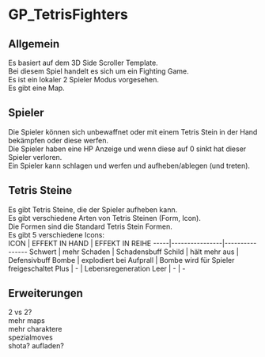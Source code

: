 # GP_TetrisFighters

## Allgemein
Es basiert auf dem 3D Side Scroller Template. <br/>
Bei diesem Spiel handelt es sich um ein Fighting Game. <br/>
Es ist ein lokaler 2 Spieler Modus vorgesehen. <br/>
Es gibt eine Map. <br/>

## Spieler
Die Spieler können sich unbewaffnet oder mit einem Tetris Stein in der Hand bekämpfen oder diese werfen. <br/>
Die Spieler haben eine HP Anzeige und wenn diese auf 0 sinkt hat dieser Spieler verloren. <br/>
Ein Spieler kann schlagen und werfen und aufheben/ablegen (und treten). <br/>

## Tetris Steine
Es gibt Tetris Steine, die der Spieler aufheben kann. <br/>
Es gibt verschiedene Arten von Tetris Steinen (Form, Icon). <br/>
Die Formen sind die Standard Tetris Stein Formen. <br/>
Es gibt 5 verschiedene Icons: <br/>
ICON | EFFEKT IN HAND | EFFEKT IN REIHE
-----|----------------|----------------
Schwert | mehr Schaden | Schadensbuff
Schild | hält mehr aus | Defensivbuff
Bombe | explodiert bei Aufprall | Bombe wird für Spieler freigeschaltet
Plus | - | Lebensregeneration
Leer | - | -

## Erweiterungen
2 vs 2? <br/>
mehr maps <br/>
mehr charaktere <br/>
spezialmoves <br/>
shota? aufladen? <br/>
